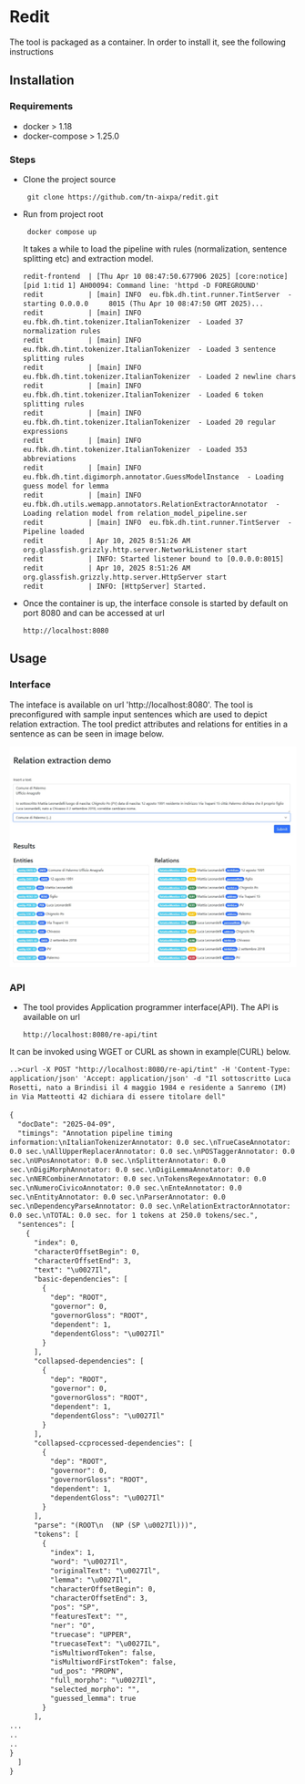 # Redit

The tool is packaged as a container. In order to install it, see the following instructions

## Installation

### Requirements
- docker > 1.18
- docker-compose > 1.25.0

### Steps
- Clone the project source
  ```
   git clone https://github.com/tn-aixpa/redit.git
  ```

- Run from project root
  ```
   docker compose up
   ```
  It takes a while to load the pipeline with rules (normalization, sentence splitting etc) and extraction model.

  ```
  redit-frontend  | [Thu Apr 10 08:47:50.677906 2025] [core:notice] [pid 1:tid 1] AH00094: Command line: 'httpd -D FOREGROUND'
  redit           | [main] INFO  eu.fbk.dh.tint.runner.TintServer  - starting 0.0.0.0     8015 (Thu Apr 10 08:47:50 GMT 2025)...
  redit           | [main] INFO  eu.fbk.dh.tint.tokenizer.ItalianTokenizer  - Loaded 37 normalization rules
  redit           | [main] INFO  eu.fbk.dh.tint.tokenizer.ItalianTokenizer  - Loaded 3 sentence splitting rules
  redit           | [main] INFO  eu.fbk.dh.tint.tokenizer.ItalianTokenizer  - Loaded 2 newline chars
  redit           | [main] INFO  eu.fbk.dh.tint.tokenizer.ItalianTokenizer  - Loaded 6 token splitting rules
  redit           | [main] INFO  eu.fbk.dh.tint.tokenizer.ItalianTokenizer  - Loaded 20 regular expressions
  redit           | [main] INFO  eu.fbk.dh.tint.tokenizer.ItalianTokenizer  - Loaded 353 abbreviations
  redit           | [main] INFO  eu.fbk.dh.tint.digimorph.annotator.GuessModelInstance  - Loading guess model for lemma
  redit           | [main] INFO  eu.fbk.dh.utils.wemapp.annotators.RelationExtractorAnnotator  - Loading relation model from relation_model_pipeline.ser
  redit           | [main] INFO  eu.fbk.dh.tint.runner.TintServer  - Pipeline loaded
  redit           | Apr 10, 2025 8:51:26 AM org.glassfish.grizzly.http.server.NetworkListener start
  redit           | INFO: Started listener bound to [0.0.0.0:8015]
  redit           | Apr 10, 2025 8:51:26 AM org.glassfish.grizzly.http.server.HttpServer start
  redit           | INFO: [HttpServer] Started.
  ``` 

- Once the container is up, the interface console is started by default on port 8080 and can be accessed at url
  
  ```
  http://localhost:8080
  ```

## Usage

### Interface
The inteface is available on url 'http://localhost:8080'. The tool is preconfigured with sample input sentences which are used to depict relation extraction. The tool predict attributes and relations for entities in a sentence as can be seen in image below.


 ![image](https://github.com/tn-aixpa/redit/blob/main/assets/1.jpg)



### API

- The tool provides Application programmer interface(API).  The API is available on url
  
  ```
  http://localhost:8080/re-api/tint
  ```

It can be invoked using WGET or CURL as shown in example(CURL) below.


```
..>curl -X POST "http://localhost:8080/re-api/tint" -H 'Content-Type: application/json' 'Accept: application/json' -d "Il sottoscritto Luca Rosetti, nato a Brindisi il 4 maggio 1984 e residente a Sanremo (IM) in Via Matteotti 42 dichiara di essere titolare dell"

{
  "docDate": "2025-04-09",
  "timings": "Annotation pipeline timing information:\nItalianTokenizerAnnotator: 0.0 sec.\nTrueCaseAnnotator: 0.0 sec.\nAllUpperReplacerAnnotator: 0.0 sec.\nPOSTaggerAnnotator: 0.0 sec.\nUPosAnnotator: 0.0 sec.\nSplitterAnnotator: 0.0 sec.\nDigiMorphAnnotator: 0.0 sec.\nDigiLemmaAnnotator: 0.0 sec.\nNERCombinerAnnotator: 0.0 sec.\nTokensRegexAnnotator: 0.0 sec.\nNumeroCivicoAnnotator: 0.0 sec.\nEnteAnnotator: 0.0 sec.\nEntityAnnotator: 0.0 sec.\nParserAnnotator: 0.0 sec.\nDependencyParseAnnotator: 0.0 sec.\nRelationExtractorAnnotator: 0.0 sec.\nTOTAL: 0.0 sec. for 1 tokens at 250.0 tokens/sec.",
  "sentences": [
    {
      "index": 0,
      "characterOffsetBegin": 0,
      "characterOffsetEnd": 3,
      "text": "\u0027Il",
      "basic-dependencies": [
        {
          "dep": "ROOT",
          "governor": 0,
          "governorGloss": "ROOT",
          "dependent": 1,
          "dependentGloss": "\u0027Il"
        }
      ],
      "collapsed-dependencies": [
        {
          "dep": "ROOT",
          "governor": 0,
          "governorGloss": "ROOT",
          "dependent": 1,
          "dependentGloss": "\u0027Il"
        }
      ],
      "collapsed-ccprocessed-dependencies": [
        {
          "dep": "ROOT",
          "governor": 0,
          "governorGloss": "ROOT",
          "dependent": 1,
          "dependentGloss": "\u0027Il"
        }
      ],
      "parse": "(ROOT\n  (NP (SP \u0027Il)))",
      "tokens": [
        {
          "index": 1,
          "word": "\u0027Il",
          "originalText": "\u0027Il",
          "lemma": "\u0027Il",
          "characterOffsetBegin": 0,
          "characterOffsetEnd": 3,
          "pos": "SP",
          "featuresText": "",
          "ner": "O",
          "truecase": "UPPER",
          "truecaseText": "\u0027IL",
          "isMultiwordToken": false,
          "isMultiwordFirstToken": false,
          "ud_pos": "PROPN",
          "full_morpho": "\u0027Il",
          "selected_morpho": "",
          "guessed_lemma": true
        }
      ],
...
..
..
}
  ]
}
```
  


 
